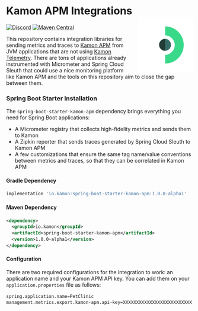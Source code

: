 # Kamon APM Integrations<img align="right" src="https://raw.githubusercontent.com/kamon-io/kamon.io/279f4d3a658437a5182e10d75aa3d55b811b2836/assets/img/kamon/kamon-apm-icon-light.svg" height="150px" style="padding-left: 20px"/>
[![Discord](https://img.shields.io/discord/866301994074243132?label=Join%20the%20Comunity%20on%20Discord)](https://discord.gg/5JuYsDJ7au)
[![Maven Central](https://maven-badges.herokuapp.c4om/maven-central/io.kamon/micrometer-registry-kamon-apm/badge.svg)](https://maven-badges.herokuapp.com/maven-central/io.kamon/micrometer-registry-kamon-apm)

This repository contains integration libraries for sending metrics and traces to [Kamon APM](https://kamon.io/apm/) from 
JVM applications that are not using [Kamon Telemetry](https://kamon.io/telemetry/). There are tons of applications 
already instrumented with Micrometer and Spring Cloud Sleuth that could use a nice monitoring platform like Kamon APM
and the tools on this repository aim to close the gap between them.

### Spring Boot Starter Installation

The `spring-boot-starter-kamon-apm` dependency brings everything you need for Spring Boot applications:
  - A Micrometer registry that collects high-fidelity metrics and sends them to Kamon
  - A Zipkin reporter that sends traces generated by Spring Cloud Sleuth to Kamon APM
  - A few customizations that ensure the same tag name/value conventions between metrics and traces, so that they can be
    correlated in Kamon APM

#### Gradle Dependency

```groovy
implementation 'io.kamon:spring-boot-starter-kamon-apm:1.0.0-alpha1'
```

#### Maven Dependency
```xml
<dependency>
  <groupId>io.kamon</groupId>
  <artifactId>spring-boot-starter-kamon-apm</artifactId>
  <version>1.0.0-alpha1</version>
</dependency>
```

#### Configuration

There are two required configurations for the integration to work: an application name and your Kamon APM API key. You 
can add them on your `application.properties` file as follows:

```properties
spring.application.name=PetClinic
management.metrics.export.kamon-apm.api-key=XXXXXXXXXXXXXXXXXXXXXXXXXX
```
